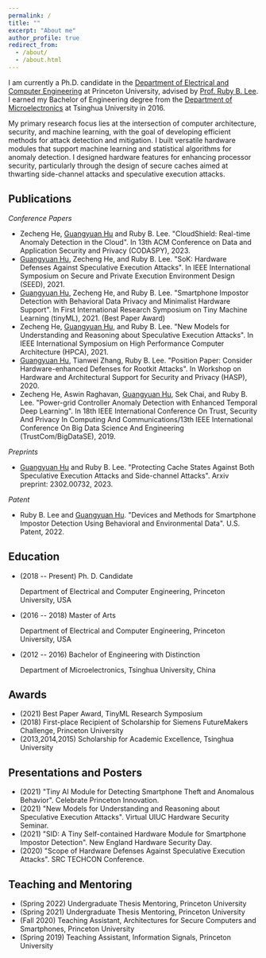 ```yaml
---
permalink: /
title: ""
excerpt: "About me"
author_profile: true
redirect_from: 
  - /about/
  - /about.html
---
```


I am currently a Ph.D. candidate in the [Department of Electrical and Computer Engineering](https://ece.princeton.edu/) at Princeton University, advised by [Prof. Ruby B. Lee](http://www.princeton.edu/~rblee/). I earned my Bachelor of Engineering degree from the [Department of Microelectronics](https://www.sic.tsinghua.edu.cn/en/) at Tsinghua University in 2016.

My primary research focus lies at the intersection of computer architecture, security, and machine learning, with the goal of developing efficient methods for attack detection and mitigation. I built versatile hardware modules that support machine learning and statistical algorithms for anomaly detection. I designed hardware features for enhancing processor security, particularly through the design of secure caches aimed at thwarting side-channel attacks and speculative execution attacks.

**Publications**
------

*Conference Papers*

  * Zecheng He, <u>Guangyuan Hu</u> and Ruby B. Lee. "CloudShield: Real-time Anomaly Detection in the Cloud". In 13th ACM Conference on Data and Application Security and Privacy (CODASPY), 2023.
  * <u>Guangyuan Hu</u>, Zecheng He, and Ruby B. Lee. "SoK: Hardware Defenses Against Speculative Execution Attacks". In IEEE International Symposium on Secure and Private Execution Environment Design (SEED), 2021.
  * <u>Guangyuan Hu</u>, Zecheng He, and Ruby B. Lee. "Smartphone Impostor Detection with Behavioral Data Privacy and Minimalist Hardware Support". In First International Research Symposium on Tiny Machine Learning (tinyML), 2021. (Best Paper Award)
  * Zecheng He, <u>Guangyuan Hu</u>, and Ruby B. Lee. "New Models for Understanding and Reasoning about Speculative Execution Attacks". In IEEE International Symposium on High Performance Computer Architecture (HPCA), 2021.
  * <u>Guangyuan Hu</u>, Tianwei Zhang, Ruby B. Lee. "Position Paper: Consider Hardware-enhanced Defenses for Rootkit Attacks". In Workshop on Hardware and Architectural Support for Security and Privacy (HASP), 2020.
  * Zecheng He, Aswin Raghavan, <u>Guangyuan Hu</u>, Sek Chai, and Ruby B. Lee. "Power-grid Controller Anomaly Detection with Enhanced Temporal Deep Learning". In 18th IEEE International Conference On Trust, Security And Privacy In Computing And Communications/13th IEEE International Conference On Big Data Science And Engineering (TrustCom/BigDataSE), 2019.

*Preprints*

  * <u>Guangyuan Hu</u> and Ruby B. Lee. "Protecting Cache States Against Both Speculative Execution Attacks and Side-channel Attacks". Arxiv preprint: 2302.00732, 2023.

*Patent*

  * Ruby B. Lee and <u>Guangyuan Hu</u>. "Devices and Methods for Smartphone Impostor Detection Using Behavioral and Environmental Data". U.S. Patent, 2022.


**Education**
------

  * (2018 -- Present) Ph. D. Candidate

    Department of Electrical and Computer Engineering, Princeton University, USA

  * (2016 -- 2018) Master of Arts  

    Department of Electrical and Computer Engineering, Princeton University, USA

  * (2012 -- 2016) Bachelor of Engineering with Distinction

    Department of Microelectronics, Tsinghua University, China

**Awards**
------

  * (2021) Best Paper Award, TinyML Research Symposium
  * (2018) First-place Recipient of Scholarship for Siemens FutureMakers Challenge, Princeton University
  * (2013,2014,2015) Scholarship for Academic Excellence, Tsinghua University

**Presentations and Posters**
------

  * (2021) "Tiny AI Module for Detecting Smartphone Theft and Anomalous Behavior". Celebrate Princeton Innovation.
  * (2021) "New Models for Understanding and Reasoning about Speculative Execution Attacks". Virtual UIUC Hardware Security Seminar.
  * (2021) "SID: A Tiny Self-contained Hardware Module for Smartphone Impostor Detection". New England Hardware Security Day.
  * (2020) "Scope of Hardware Defenses Against Speculative Execution Attacks". SRC TECHCON Conference.

**Teaching and Mentoring**
------

  * (Spring 2022) Undergraduate Thesis Mentoring, Princeton University
  * (Spring 2021) Undergraduate Thesis Mentoring, Princeton University
  * (Fall 2020) Teaching Assistant, Architectures for Secure Computers and Smartphones, Princeton University
  * (Spring 2019) Teaching Assistant, Information Signals, Princeton University
